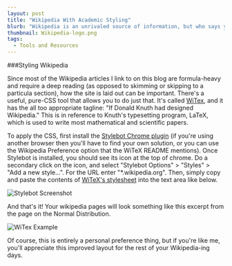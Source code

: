 ```yaml
---
layout: post
title: "Wikipedia With Academic Styling"
blurb: "Wikipedia is an unrivaled source of information, but who says you can't have brains and looks?"
thumbnail: Wikipedia-logo.png
tags: 
  - Tools and Resources
---
```


###Styling Wikipedia

Since most of the Wikipedia articles I link to on this blog are formula-heavy and require a deep reading (as opposed to skimming or skipping to a particula section), how the site is laid out can be important. There's a useful, pure-CSS tool that allows you to do just that. It's called [WiTex](https://github.com/AndrewBelt/WiTeX), and it has the all too appropriate tagline: "If Donald Knuth had designed Wikipedia." This is in reference to Knuth's typesetting program, LaTeX, which is used to write most mathematical and scientific papers.

To apply the CSS, first install the [Stylebot Chrome plugin](https://chrome.google.com/webstore/detail/stylebot/oiaejidbmkiecgbjeifoejpgmdaleoha) (if you're using another browser then you'll have to find your own solution, or you can use the Wikipedia Preference option that the WiTeX README mentions). Once Stylebot is installed, you should see its icon at the top of chrome. Do a secondary click on the icon, and select "Stylebot Options" > "Styles" > "Add a new style...". For the URL enter "*.wikipedia.org". Then, simply copy and paste the contents of [WiTeX's stylesheet](https://raw.githubusercontent.com/AndrewBelt/WiTeX/master/style.css) into the text area like below.

![Stylebot Screenshot](/img/stylebot.png)

And that's it! Your wikipedia pages will look something like this excerpt from the page on the Normal Distribution.

![WiTex Example](/img/wikipedia-formatted.png)

Of course, this is entirely a personal preference thing, but if you're like me, you'll appreciate this improved layout for the rest of your Wikipedia-ing days.
